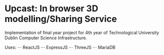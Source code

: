 # Upcast: In browser 3D modelling/Sharing Service

Implementation of final year project for 4th year of Technological University Dublin Computer Science Infrastructure.

Uses:
⋅⋅⋅ ReactJS
⋅⋅⋅ ExpressJS
⋅⋅⋅ ThreeJS
⋅⋅⋅ MariaDB
